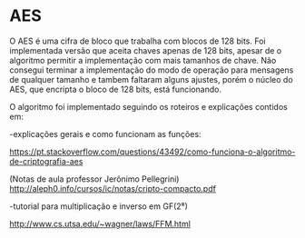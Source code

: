 # AES

O AES é uma cifra de bloco que trabalha com blocos de 128 bits. Foi implementada versão que aceita chaves apenas de 128 bits, apesar de o algoritmo permitir a implementação com mais tamanhos de chave.
Não consegui terminar a implementação do modo de operação para mensagens de qualquer tamanho e tambem faltaram alguns ajustes, porém o núcleo do AES, que encripta o bloco de 128 bits, está funcionando.

O algoritmo foi implementado seguindo os roteiros e explicações contidos em:

-explicações gerais e como funcionam as funções:

https://pt.stackoverflow.com/questions/43492/como-funciona-o-algoritmo-de-criptografia-aes

(Notas de aula professor Jerônimo Pellegrini)
http://aleph0.info/cursos/ic/notas/cripto-compacto.pdf

-tutorial para multiplicação e inverso em GF(2⁸)

http://www.cs.utsa.edu/~wagner/laws/FFM.html

